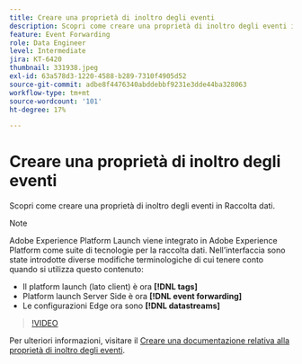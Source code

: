```yaml
---
title: Creare una proprietà di inoltro degli eventi
description: Scopri come creare una proprietà di inoltro degli eventi in Raccolta dati.
feature: Event Forwarding
role: Data Engineer
level: Intermediate
jira: KT-6420
thumbnail: 331938.jpeg
exl-id: 63a578d3-1220-4588-b289-7310f4905d52
source-git-commit: adbe8f4476340abddebbf9231e3dde44ba328063
workflow-type: tm+mt
source-wordcount: '101'
ht-degree: 17%

---
```


# Creare una proprietà di inoltro degli eventi

Scopri come creare una proprietà di inoltro degli eventi in Raccolta dati.

>[!NOTE]
>
>Adobe Experience Platform Launch viene integrato in Adobe Experience Platform come suite di tecnologie per la raccolta dati. Nell’interfaccia sono state introdotte diverse modifiche terminologiche di cui tenere conto quando si utilizza questo contenuto:
>
> * Il platform launch (lato client) è ora **[!DNL tags]**
> * Platform launch Server Side è ora **[!DNL event forwarding]**
> * Le configurazioni Edge ora sono **[!DNL datastreams]**

>[!VIDEO](https://video.tv.adobe.com/v/331938?quality=12&learn=on)

Per ulteriori informazioni, visitare il [Creare una documentazione relativa alla proprietà di inoltro degli eventi](https://experienceleague.adobe.com/docs/experience-platform/tags/event-forwarding/getting-started.html#create-an-event-forwarding-property).